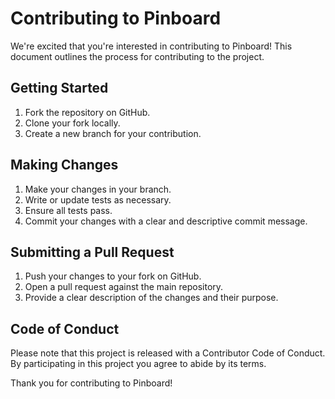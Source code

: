 # Contributing to Pinboard

We're excited that you're interested in contributing to Pinboard! This document outlines the process for contributing to the project.

## Getting Started

1. Fork the repository on GitHub.
2. Clone your fork locally.
3. Create a new branch for your contribution.

## Making Changes

1. Make your changes in your branch.
2. Write or update tests as necessary.
3. Ensure all tests pass.
4. Commit your changes with a clear and descriptive commit message.

## Submitting a Pull Request

1. Push your changes to your fork on GitHub.
2. Open a pull request against the main repository.
3. Provide a clear description of the changes and their purpose.

## Code of Conduct

Please note that this project is released with a Contributor Code of Conduct. By participating in this project you agree to abide by its terms.

Thank you for contributing to Pinboard!